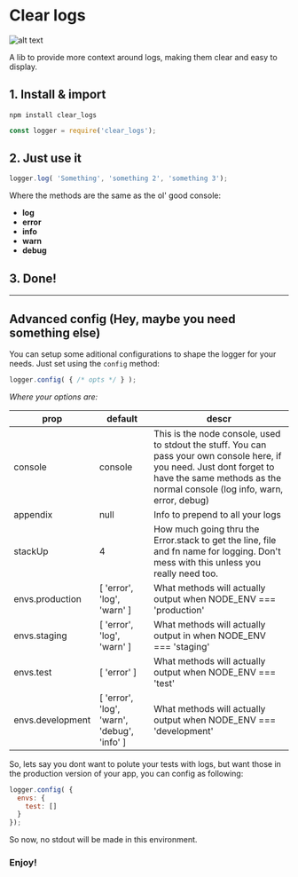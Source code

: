 # Clear logs

![alt text](https://raw.githubusercontent.com/madeinstefano/clear_logs/master/sample.png)

A lib to provide more context around logs, making them clear and easy to display.

## 1. Install & import

`npm install clear_logs`

```js
const logger = require('clear_logs');
```

## 2. Just use it
```js
logger.log( 'Something', 'something 2', 'something 3');
```

Where the methods are the same as the ol' good console:
- **log**
- **error**
- **info**
- **warn**
- **debug**

## 3. Done!

---

## Advanced config (Hey, maybe you need something else)

You can setup some aditional configurations to shape the logger for your needs.
Just set using the `config` method:

```js
logger.config( { /* opts */ } );
```

*Where your options are:*

| prop | default | descr |
| ---- | ------- | ----- |
| console | console | This is the node console, used to stdout the stuff. You can pass your own console here, if you need. Just dont forget to have the same methods as the normal console (log info, warn, error, debug) |
| appendix | null | Info to prepend to all your logs |
| stackUp | 4 | How much going thru the Error.stack to get the line, file and fn name for logging. Don't mess with this unless you really need too. |
| envs.production | [ 'error', 'log', 'warn' ] | What methods will actually output when NODE_ENV === 'production' |
| envs.staging | [ 'error', 'log', 'warn' ] | What methods will actually output in when NODE_ENV === 'staging' |
| envs.test | [ 'error' ] | What methods will actually output when NODE_ENV === 'test' |
| envs.development | [ 'error', 'log', 'warn', 'debug', 'info' ] | What methods will actually output when NODE_ENV === 'development' |

So, lets say you dont want to polute your tests with logs, but want those in the production version of your app, you can config as following:

```js
logger.config( { 
  envs: {
    test: [] 
  } 
});
```

So now, no stdout will be made in this environment.

### Enjoy!